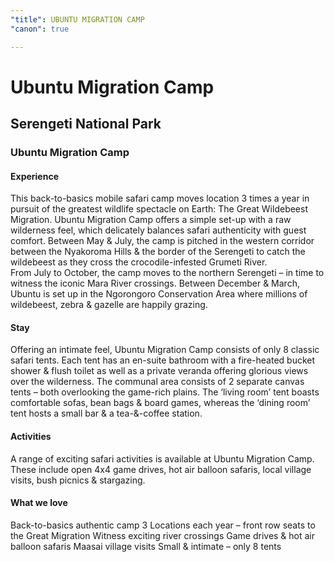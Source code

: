 ```yaml
---
"title": UBUNTU MIGRATION CAMP
"canon": true

---
```


# Ubuntu Migration Camp
## Serengeti National Park
### Ubuntu Migration Camp

#### Experience
This back-to-basics mobile safari camp moves location 3 times a year in pursuit of the greatest wildlife spectacle on Earth:  The Great Wildebeest Migration.
Ubuntu Migration Camp offers a simple set-up with a raw wilderness feel, which delicately balances safari authenticity with guest comfort.
Between May &amp; July, the camp is pitched in the western corridor between the Nyakoroma Hills &amp; the border of the Serengeti to catch the wildebeest as they cross the crocodile-infested Grumeti River.  
From July to October, the camp moves to the northern Serengeti – in time to witness the iconic Mara River crossings.
Between December &amp; March, Ubuntu is set up in the Ngorongoro Conservation Area where millions of wildebeest, zebra &amp; gazelle are happily grazing.

#### Stay
Offering an intimate feel, Ubuntu Migration Camp consists of only 8 classic safari tents.
Each tent has an en-suite bathroom with a fire-heated bucket shower &amp; flush toilet as well as a private veranda offering glorious views over the wilderness.
The communal area consists of 2 separate canvas tents – both overlooking the game-rich plains.  The ‘living room’ tent boasts comfortable sofas, bean bags &amp; board games, whereas the ‘dining room’ tent hosts a small bar &amp; a tea-&amp;-coffee station.

#### Activities
A range of exciting safari activities is available at Ubuntu Migration Camp.
These include open 4x4 game drives, hot air balloon safaris, local village visits, bush picnics &amp; stargazing.


#### What we love
Back-to-basics authentic camp
3 Locations each year – front row seats to the Great Migration
Witness exciting river crossings
Game drives &amp; hot air balloon safaris
Maasai village visits
Small &amp; intimate – only 8 tents